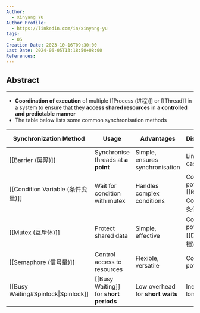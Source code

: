 ```yaml
---
Author:
  - Xinyang YU
Author Profile:
  - https://linkedin.com/in/xinyang-yu
tags:
  - OS
Creation Date: 2023-10-16T09:30:00
Last Date: 2024-06-05T13:18:50+08:00
References: 
---
```

## Abstract
---
- **Coordination of execution** of multiple [[Process (进程)]] or [[Thread]] in a system to ensure that they **access shared resources** in a **controlled and predictable manner** 
- The table below lists some common synchronisation methods

| Synchronization Method              | Usage                                  | Advantages                       | Disadvantages                                | Example Use Case           |
| ----------------------------------- | -------------------------------------- | -------------------------------- | -------------------------------------------- | -------------------------- |
| [[Barrier (屏障)]]                    | Synchronise threads at **a point**     | Simple, ensures synchronisation  | Limited use cases                            | Parallel computing phases  |
| [[Condition Variable (条件变量)]]       | Wait for condition with mutex          | Handles complex conditions       | Complex, potential [[Race Condition (竞态条件)]] | Producer-consumer problems |
| [[Mutex (互斥体)]]                     | Protect shared data                    | Simple, effective                | Contention, potential [[Deadlock (死锁)]]      | Critical sections          |
| [[Semaphore (信号量)]]                 | Control access to resources            | Flexible, versatile              | Complex, potential errors                    | Resource pools             |
| [[Busy Waiting#Spinlock\|Spinlock]] | [[Busy Waiting]] for **short periods** | Low overhead for **short waits** | Inefficient for long waits                   | Low-level programming      |

